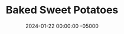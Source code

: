 ---
layout: post
title:  "Baked Sweet Potatoes"
date:   2024-01-22 00:00:00 -05000
categories: 
- Recipes
- Meatless
permalink: /recipes/baked-sweet-potato
image: /assets/Food/Meatless/Baked Potato/baked-potato-cover.jpg
ing: potato-ing
facts: potato-facts
Prep: 5
Rest: 
Cook: 45
Source1: 
Source2: 
whisk: https://s.samsungfood.com/DoVxi
tags: 
- air fryer
- air fried
- baked potato
- side
- roasted
- carb
- vic
Description: Baked Sweet Potatoes are possibly the easiest side to a meal of all time. Just prick it with a fork, wrap it, and bake it. They're great on their own, not even needing any spices if you don't want any. Sweet potatoes are a great source of fiber and vitamin A, and help you in feeling full. For my other stable carb side, check out <a href="rice-and-beans">Classic Rice and Beans</a>
Instructions: 
- Wash your sweet potato, and prick it a few times with a fork. Wrap in aluminum foil, and air fry at 400F for 45 minutes<br><br>

- Slice in half, and let steam out before eating. Optionally, top with a small pinch of salt<br><br>
- <center><img src="/assets/Food/Meatless/Baked Potato/baked-potato-2.jpg" alt="" class="instruction-image"></center>
---
